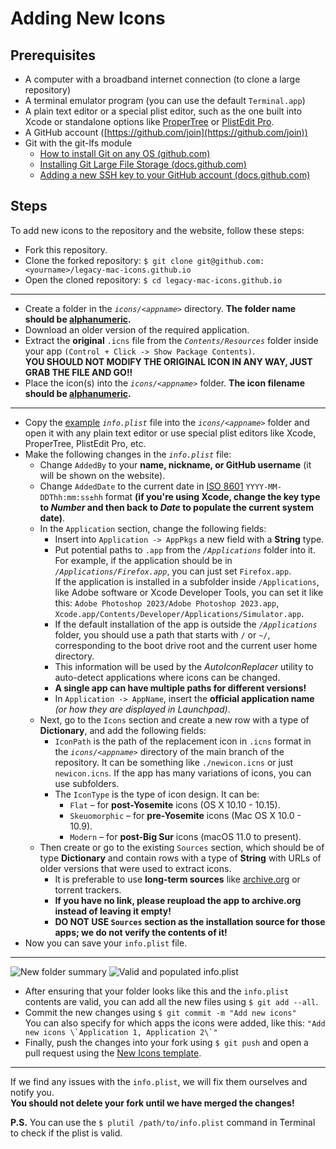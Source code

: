 # Adding New Icons

## Prerequisites
- A computer with a broadband internet connection (to clone a large repository)
- A terminal emulator program (you can use the default `Terminal.app`)
- A plain text editor or a special plist editor, such as the one built into Xcode or standalone options like [ProperTree](https://github.com/corpnewt/ProperTree) or [PlistEdit Pro](https://www.fatcatsoftware.com/plisteditpro/).
- A GitHub account ([https://github.com/join](https://github.com/join))
- Git with the git-lfs module
  - [How to install Git on any OS (github.com)](https://github.com/git-guides/install-git)
  - [Installing Git Large File Storage (docs.github.com)](https://docs.github.com/en/repositories/working-with-files/managing-large-files/installing-git-large-file-storage)
  - [Adding a new SSH key to your GitHub account (docs.github.com)](https://docs.github.com/en/github-ae@latest/authentication/connecting-to-github-with-ssh/adding-a-new-ssh-key-to-your-github-account)

## Steps

To add new icons to the repository and the website, follow these steps:

- Fork this repository.
- Clone the forked repository: `$ git clone git@github.com:<yourname>/legacy-mac-icons.github.io`
- Open the cloned repository: `$ cd legacy-mac-icons.github.io`

---

- Create a folder in the *`icons/<appname>`* directory.
**The folder name should be [alphanumeric](https://en.wikipedia.org/wiki/Alphanumericals).**
- Download an older version of the required application.
- Extract the **original** `.icns` file from the *`Contents/Resources`* folder inside your app `(Control + Click -> Show Package Contents)`.  
**YOU SHOULD NOT MODIFY THE ORIGINAL ICON IN ANY WAY, JUST GRAB THE FILE AND GO!!**
- Place the icon(s) into the *`icons/<appname>`* folder. **The icon filename should be [alphanumeric](https://en.wikipedia.org/wiki/Alphanumericals).**

---

- Copy the [example](example.info.plist) *`info.plist`* file into the *`icons/<appname>`* folder and open it with any plain text editor or use special plist editors like Xcode, ProperTree, PlistEdit Pro, etc.
- Make the following changes in the *`info.plist`* file:
  - Change `AddedBy` to your **name, nickname, or GitHub username** (it will be shown on the website).
  - Change `AddedDate` to the current date in [ISO 8601](https://ru.wikipedia.org/wiki/ISO_8601) `YYYY-MM-DDThh:mm:ss±hh` format **(if you're using Xcode, change the key type to *Number* and then back to *Date* to populate the current system date)**.
  - In the `Application` section, change the following fields:
      - Insert into `Application -> AppPkgs` a new field with a **String** type.
      - Put potential paths to `.app` from the *`/Applications`* folder into it. For example, if the application should be in *`/Applications/Firefox.app`*, you can just set `Firefox.app`.  
      If the application is installed in a subfolder inside `/Applications`, like Adobe software or Xcode Developer Tools, you can set it like this: `Adobe Photoshop 2023/Adobe Photoshop 2023.app`, `Xcode.app/Contents/Developer/Applications/Simulator.app`.
      - If the default installation of the app is outside the *`/Applications`* folder, you should use a path that starts with `/` or `~/`, corresponding to the boot drive root and the current user home directory.  
     -  This information will be used by the *AutoIconReplacer* utility to auto-detect applications where icons can be changed.  
     - **A single app can have multiple paths for different versions!**
    - In `Application -> AppName`, insert the **official application name** *(or how they are displayed in Launchpad)*.
  - Next, go to the `Icons` section and create a new row with a type of **Dictionary**, and add the following fields:
      - `IconPath` is the path of the replacement icon in `.icns` format in the *`icons/<appname>`* directory of the main branch of the repository. It can be something like `./newicon.icns` or just `newicon.icns`. If the app has many variations of icons, you can use subfolders.
      - The `IconType` is the type of icon design. It can be:
          - `Flat` – for **post-Yosemite** icons (OS X 10.10 - 10.15).
          - `Skeuomorphic` – for **pre-Yosemite** icons (Mac OS X 10.0 - 10.9).
          - `Modern` – for **post-Big Sur** icons (macOS 11.0 to present).
  - Then create or go to the existing `Sources` section, which should be of type **Dictionary** and contain rows with a type of **String** with URLs of older versions that were used to extract icons. 
      - It is preferable to use **long-term sources** like [archive.org](https://archive.org/) or torrent trackers.  
      - **If you have no link, please reupload the app to archive.org instead of leaving it empty!**  
      - **DO NOT USE `Sources` section as the installation source for those apps; we do not verify the contents of it!**
- Now you can save your `info.plist` file.

---

![New folder summary](https://i.imgur.com/REaOFOl.jpg)
![Valid and populated info.plist](https://i.imgur.com/xCBNBzf.jpg)

- After ensuring that your folder looks like this and the `info.plist` contents are valid, you can add all the new files using `$ git add --all`.
- Commit the new changes using `$ git commit -m "Add new icons"`  
You can also specify for which apps the icons were added, like this: ``"Add new icons \`Application 1, Application 2\`"``
- Finally, push the changes into your fork using `$ git push` and open a pull request using the [New Icons template]().

---

If we find any issues with the `info.plist`, we will fix them ourselves and notify you.  
**You should not delete your fork until we have merged the changes!**

**P.S.** You can use the `$ plutil /path/to/info.plist` command in Terminal to check if the plist is valid.
